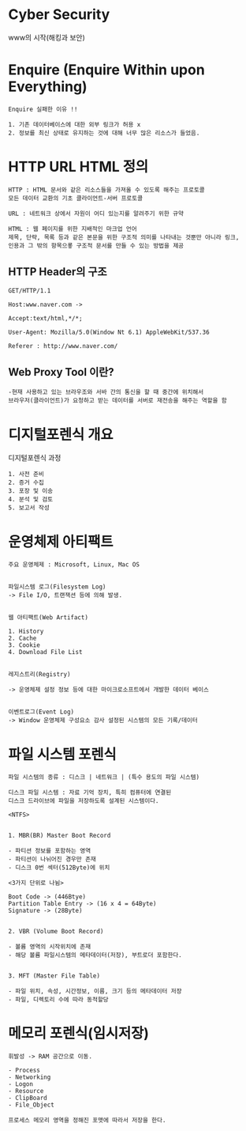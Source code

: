 # Cyber Security


 www의 시작(해킹과 보안)

# Enquire (Enquire Within upon Everything)

    Enquire 실패한 이유 !!

    1. 기존 데이터베이스에 대한 외부 링크가 허용 x
    2. 정보를 최신 상태로 유지하는 것에 대해 너무 많은 리소스가 들었음.

# HTTP URL HTML 정의

    HTTP : HTML 문서와 같은 리소스들을 가져올 수 있도록 해주는 프로토콜
    모든 데이터 교환의 기초 클라이언트-서버 프로토콜

    URL : 네트워크 상에서 자원이 어디 있는지를 알려주기 위한 규약

    HTML : 웹 페이지를 위한 지배적인 마크업 언어
    제목, 단략, 목록 등과 같은 본문을 위한 구조적 의미를 나타내는 것뿐만 아니라 링크, 
    인용과 그 밖의 항목으롷 구조적 문서를 만들 수 있는 방법을 제공


##  HTTP Header의 구조

    GET/HTTP/1.1 

    Host:www.naver.com -> 

    Accept:text/html,*/*;

    User-Agent: Mozilla/5.0(Window Nt 6.1) AppleWebKit/537.36
    
    Referer : http://www.naver.com/

## Web Proxy Tool 이란?

    -현재 사용하고 있는 브라우조와 서바 간의 통신을 할 때 중간에 위치해서 
    브라우저(클라이언트)가 요청하고 받는 데이터를 서버로 재전송을 해주는 역할을 함


# 디지털포렌식 개요

디지털포렌식 과정

    1. 사전 준비 
    2. 증거 수집 
    3. 포장 및 이송 
    4. 분석 및 검토 
    5. 보고서 작성


# 운영체제 아티팩트

    주요 운영체제 : Microsoft, Linux, Mac OS

    
    파일시스템 로그(Filesystem Log)
    -> File I/O, 트랜잭션 등에 의해 발생.


    웹 아티팩트(Web Artifact)

    1. History 
    2. Cache
    3. Cookie
    4. Download File List
    
    
    레지스트리(Registry)

    -> 운영체제 설정 정보 등에 대한 마이크로소프트에서 개발한 데이터 베이스


    이벤트로그(Event Log)
    -> Window 운영체제 구성요소 감사 설정된 시스템의 모든 기록/데이터


# 파일 시스템 포렌식

    파일 시스템의 종류 : 디스크 | 네트워크 | (특수 용도의 파일 시스템)

    디스크 파일 시스템 : 자료 기억 장치, 특히 컴퓨터에 연결된 
    디스크 드라이브에 파일을 저장하도록 설계된 시스템이다.

    <NTFS>


    1. MBR(BR) Master Boot Record

    - 파티션 정보를 포함하는 영역
    - 파티션이 나뉘어진 경우만 존재
    - 디스크 0번 섹터(512Byte)에 위치

    <3가지 단위로 나뉨>

    Boot Code -> (446Btye)
    Partition Table Entry -> (16 x 4 = 64Byte)
    Signature -> (28Byte)


    2. VBR (Volume Boot Record)

    - 볼륨 영역의 시작위치에 존재 
    - 해당 볼륨 파일시스템의 메타데이터(저장), 부트로더 포함한다.


    3. MFT (Master File Table)

    - 파일 위치, 속성, 시간정보, 이름, 크기 등의 메타데이터 저장
    - 파일, 디렉토리 수에 따라 동적할당


# 메모리 포렌식(임시저장)

    휘발성 -> RAM 공간으로 이동.

    - Process
    - Networking
    - Logon
    - Resource
    - ClipBoard
    - File_Object

    프로세스 메모리 영역을 정해진 포맷에 따라서 저장을 한다.





    










    

    



    
    
    
    








